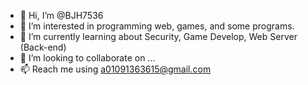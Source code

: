 - 👋 Hi, I’m @BJH7536
- 👀 I’m interested in programming web, games, and some programs.
- 🌱 I’m currently learning about Security, Game Develop, Web Server (Back-end)
- 💞️ I’m looking to collaborate on ...
- 📫 Reach me using a01091363615@gmail.com

<!---
BJH7536/BJH7536 is a ✨ special ✨ repository because its `README.md` (this file) appears on your GitHub profile.
You can click the Preview link to take a look at your changes.
--->
